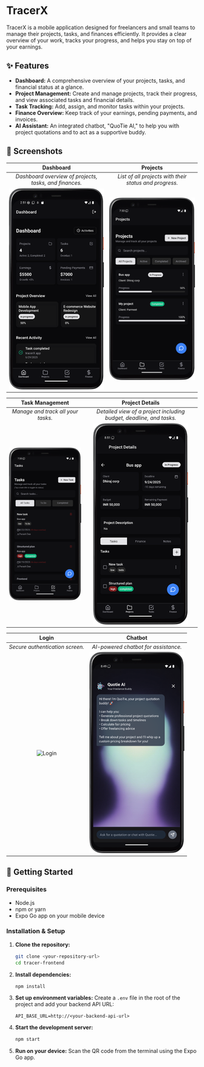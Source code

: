 # TracerX

TracerX is a mobile application designed for freelancers and small teams to manage their projects, tasks, and finances efficiently. It provides a clear overview of your work, tracks your progress, and helps you stay on top of your earnings.

## ✨ Features

*   **Dashboard:** A comprehensive overview of your projects, tasks, and financial status at a glance.
*   **Project Management:** Create and manage projects, track their progress, and view associated tasks and financial details.
*   **Task Tracking:** Add, assign, and monitor tasks within your projects.
*   **Finance Overview:** Keep track of your earnings, pending payments, and invoices.
*   **AI Assistant:** An integrated chatbot, "QuoTie AI," to help you with project quotations and to act as a supportive buddy.

## 📸 Screenshots

| Dashboard | Projects |
| :---: | :---: |
| *Dashboard overview of projects, tasks, and finances.* | *List of all projects with their status and progress.* |
| <img src="home.png" alt="Dashboard" width="250"/> | <img src="project.png" alt="Projects" width="250"/> |

| Task Management | Project Details |
| :---: | :---: |
| *Manage and track all your tasks.* | *Detailed view of a project including budget, deadline, and tasks.* |
| <img src="task.png" alt="Tasks" width="250"/> | <img src="projectdetails.png" alt="Project Details" width="250"/> |

| Login | Chatbot |
| :---: | :---: |
| *Secure authentication screen.* | *AI-powered chatbot for assistance.* |
| <img src="login.png" alt="Login" width="250"/> | <img src="chatbot.png" alt="Chatbot" width="250"/> |



## 🚀 Getting Started

### Prerequisites

- Node.js
- npm or yarn
- Expo Go app on your mobile device

### Installation & Setup

1.  **Clone the repository:**
    ```bash
    git clone <your-repository-url>
    cd tracer-frontend
    ```

2.  **Install dependencies:**
    ```bash
    npm install
    ```

3.  **Set up environment variables:**
    Create a `.env` file in the root of the project and add your backend API URL:
    ```
    API_BASE_URL=http://<your-backend-api-url>
    ```

4.  **Start the development server:**
    ```bash
    npm start
    ```

5.  **Run on your device:**
    Scan the QR code from the terminal using the Expo Go app.
